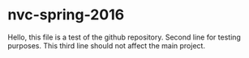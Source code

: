 # nvc-spring-2016
Hello, this file is a test of the github repository. 
Second line for testing purposes.
This third line should not affect the main project. 
